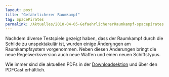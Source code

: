 ```yaml
---
layout: post
title: "Gefährlicherer Raumkampf"
tag: SpacePirates
permalink: /Aktuelles/2010-04-05-GefaehrlichererRaumkampf-spacepirates
---
```



Nachdem diverse Testspiele gezeigt haben, dass der Raumkampf durch die Schilde zu unspektakulär ist, wurden einige Änderungen am Raumkampfsystem vorgenommen. Neben diesen Änderungen bringt die neue Regelwerksversion auch neue Waffen und einen neuen Schiffstypus.

Wie immer sind die aktuellen PDFs in der [Downloadsektion](https://spacepirates.jcgames.de/Publikationen/) und über den PDFCast erhältlich.
